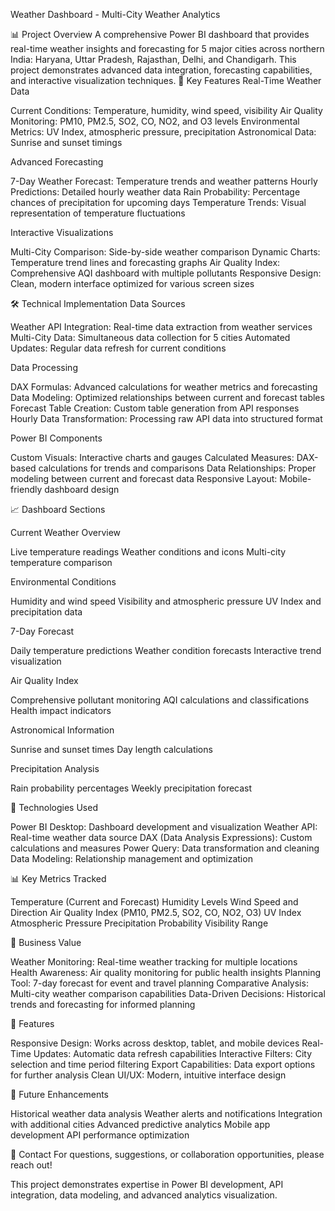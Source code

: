 Weather Dashboard - Multi-City Weather Analytics

📊 Project Overview
A comprehensive Power BI dashboard that provides real-time weather insights and forecasting for 5 major cities across northern India: Haryana, Uttar Pradesh, Rajasthan, Delhi, and Chandigarh. This project demonstrates advanced data integration, forecasting capabilities, and interactive visualization techniques.
🌟 Key Features
Real-Time Weather Data

Current Conditions: Temperature, humidity, wind speed, visibility
Air Quality Monitoring: PM10, PM2.5, SO2, CO, NO2, and O3 levels
Environmental Metrics: UV Index, atmospheric pressure, precipitation
Astronomical Data: Sunrise and sunset timings

Advanced Forecasting

7-Day Weather Forecast: Temperature trends and weather patterns
Hourly Predictions: Detailed hourly weather data
Rain Probability: Percentage chances of precipitation for upcoming days
Temperature Trends: Visual representation of temperature fluctuations

Interactive Visualizations

Multi-City Comparison: Side-by-side weather comparison
Dynamic Charts: Temperature trend lines and forecasting graphs
Air Quality Index: Comprehensive AQI dashboard with multiple pollutants
Responsive Design: Clean, modern interface optimized for various screen sizes

🛠 Technical Implementation
Data Sources

Weather API Integration: Real-time data extraction from weather services
Multi-City Data: Simultaneous data collection for 5 cities
Automated Updates: Regular data refresh for current conditions

Data Processing

DAX Formulas: Advanced calculations for weather metrics and forecasting
Data Modeling: Optimized relationships between current and forecast tables
Forecast Table Creation: Custom table generation from API responses
Hourly Data Transformation: Processing raw API data into structured format

Power BI Components

Custom Visuals: Interactive charts and gauges
Calculated Measures: DAX-based calculations for trends and comparisons
Data Relationships: Proper modeling between current and forecast data
Responsive Layout: Mobile-friendly dashboard design

📈 Dashboard Sections

Current Weather Overview

Live temperature readings
Weather conditions and icons
Multi-city temperature comparison


Environmental Conditions

Humidity and wind speed
Visibility and atmospheric pressure
UV Index and precipitation data


7-Day Forecast

Daily temperature predictions
Weather condition forecasts
Interactive trend visualization


Air Quality Index

Comprehensive pollutant monitoring
AQI calculations and classifications
Health impact indicators


Astronomical Information

Sunrise and sunset times
Day length calculations


Precipitation Analysis

Rain probability percentages
Weekly precipitation forecast



🔧 Technologies Used

Power BI Desktop: Dashboard development and visualization
Weather API: Real-time weather data source
DAX (Data Analysis Expressions): Custom calculations and measures
Power Query: Data transformation and cleaning
Data Modeling: Relationship management and optimization

📊 Key Metrics Tracked

Temperature (Current and Forecast)
Humidity Levels
Wind Speed and Direction
Air Quality Index (PM10, PM2.5, SO2, CO, NO2, O3)
UV Index
Atmospheric Pressure
Precipitation Probability
Visibility Range

🎯 Business Value

Weather Monitoring: Real-time weather tracking for multiple locations
Health Awareness: Air quality monitoring for public health insights
Planning Tool: 7-day forecast for event and travel planning
Comparative Analysis: Multi-city weather comparison capabilities
Data-Driven Decisions: Historical trends and forecasting for informed planning

📱 Features

Responsive Design: Works across desktop, tablet, and mobile devices
Real-Time Updates: Automatic data refresh capabilities
Interactive Filters: City selection and time period filtering
Export Capabilities: Data export options for further analysis
Clean UI/UX: Modern, intuitive interface design

🚀 Future Enhancements

Historical weather data analysis
Weather alerts and notifications
Integration with additional cities
Advanced predictive analytics
Mobile app development
API performance optimization

📧 Contact
For questions, suggestions, or collaboration opportunities, please reach out!

This project demonstrates expertise in Power BI development, API integration, data modeling, and advanced analytics visualization.
